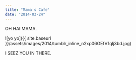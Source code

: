 ```yaml
---
title: "Mama's Cafe"
date: "2014-03-24"
---
```


OH HAI MAMA. 

![yo yo]({{ site.baseurl }}/assets/images/2014/tumblr_inline_n2xp06GEfV1qlj3bd.jpg)

I SEEZ YOU IN THERE.
